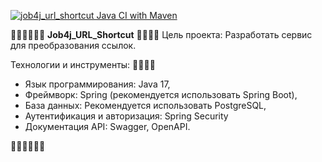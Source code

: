 [![job4j_url_shortcut Java CI with Maven](https://github.com/KatUser/job4j_url_shortcut/actions/workflows/maven.yml/badge.svg)](https://github.com/KatUser/job4j_url_shortcut/actions/workflows/maven.yml)

🐱‍💻🐱‍💻🐱‍💻
**Job4j_URL_Shortcut**
🎈🎈🎈🎈
Цель проекта: Разработать сервис для преобразования ссылок. 

Технологии и инструменты:
🎈🎈🎈🎈
- Язык программирования: Java 17,
- Фреймворк: Spring (рекомендуется использовать Spring Boot),
- База данных: Рекомендуется использовать PostgreSQL,
- Аутентификация и авторизация: Spring Security
- Документация API: Swagger, OpenAPI.

🐱‍💻🐱‍💻🐱‍💻
